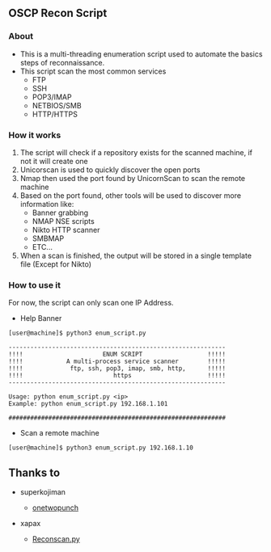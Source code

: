 ## OSCP Recon Script

### About
* This is a multi-threading enumeration script used to automate the basics steps of reconnaissance.
* This script scan the most common services
    * FTP
    * SSH
    * POP3/IMAP
    * NETBIOS/SMB
    * HTTP/HTTPS 

### How it works 
1. The script will check if a repository exists for the scanned machine, if not it will create one
2. Unicorscan is used to quickly discover the open ports
3. Nmap then used the port found by UnicornScan to scan the remote machine
4. Based on the port found, other tools will be used to discover more information like:
    * Banner grabbing
    * NMAP NSE scripts
    * Nikto HTTP scanner
    * SMBMAP
    * ETC... 
5. When a scan is finished, the output will be stored in a single template file (Except for Nikto)

### How to use it
For now, the script can only scan one IP Address.

* Help Banner
```
[user@machine]$ python3 enum_script.py 

------------------------------------------------------------
!!!!                      ENUM SCRIPT                  !!!!!
!!!!            A multi-process service scanner        !!!!!
!!!!             ftp, ssh, pop3, imap, smb, http,      !!!!!
!!!!                         https                     !!!!!
------------------------------------------------------------

Usage: python enum_script.py <ip>
Example: python enum_script.py 192.168.1.101

############################################################
```

* Scan a remote machine
```
[user@machine]$ python3 enum_script.py 192.168.1.10
```

## Thanks to
* superkojiman 
    * [onetwopunch](https://github.com/superkojiman/onetwopunch)


* xapax
    * [Reconscan.py](https://github.com/xapax/oscp)   

